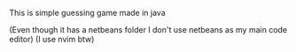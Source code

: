 This is simple guessing game made in java

(Even though it has a netbeans folder I don't use netbeans as my main code editor)
(I use nvim btw)
